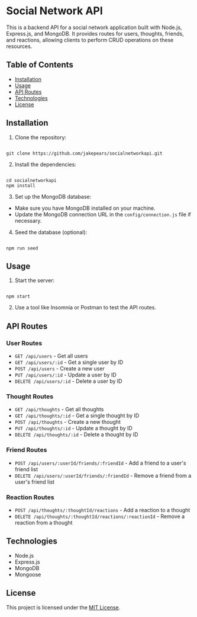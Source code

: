 <!-- @format -->

# Social Network API

This is a backend API for a social network application built with Node.js, Express.js, and MongoDB. It provides routes for users, thoughts, friends, and reactions, allowing clients to perform CRUD operations on these resources.

## Table of Contents

- [Installation](#installation)
- [Usage](#usage)
- [API Routes](#api-routes)
- [Technologies](#technologies)
- [License](#license)

## Installation

1. Clone the repository:

```

git clone https://github.com/jakepears/socialnetworkapi.git

```

2. Install the dependencies:

```

cd socialnetworkapi
npm install

```

3. Set up the MongoDB database:

- Make sure you have MongoDB installed on your machine.
- Update the MongoDB connection URL in the `config/connection.js` file if necessary.

4. Seed the database (optional):

```

npm run seed

```

## Usage

1. Start the server:

```

npm start

```

2. Use a tool like Insomnia or Postman to test the API routes.

## API Routes

### User Routes

- `GET /api/users` - Get all users
- `GET /api/users/:id` - Get a single user by ID
- `POST /api/users` - Create a new user
- `PUT /api/users/:id` - Update a user by ID
- `DELETE /api/users/:id` - Delete a user by ID

### Thought Routes

- `GET /api/thoughts` - Get all thoughts
- `GET /api/thoughts/:id` - Get a single thought by ID
- `POST /api/thoughts` - Create a new thought
- `PUT /api/thoughts/:id` - Update a thought by ID
- `DELETE /api/thoughts/:id` - Delete a thought by ID

### Friend Routes

- `POST /api/users/:userId/friends/:friendId` - Add a friend to a user's friend list
- `DELETE /api/users/:userId/friends/:friendId` - Remove a friend from a user's friend list

### Reaction Routes

- `POST /api/thoughts/:thoughtId/reactions` - Add a reaction to a thought
- `DELETE /api/thoughts/:thoughtId/reactions/:reactionId` - Remove a reaction from a thought

## Technologies

- Node.js
- Express.js
- MongoDB
- Mongoose

## License

This project is licensed under the [MIT License](LICENSE).
